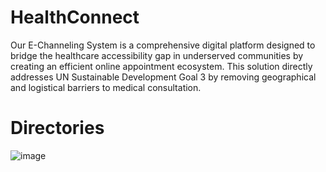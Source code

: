 # HealthConnect
Our E-Channeling System is a comprehensive digital platform designed to bridge the healthcare accessibility gap in underserved communities by creating an efficient online appointment ecosystem. This solution directly addresses UN Sustainable Development Goal 3 by removing geographical and logistical barriers to medical consultation.

# Directories 
![image](https://github.com/user-attachments/assets/7a3add24-ba78-492d-b6a4-54adfdaa18c4)

